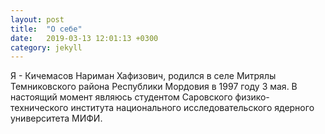 ```yaml
---
layout: post
title:  "О себе"
date:   2019-03-13 12:01:13 +0300
category: jekyll
---
```

Я - Кичемасов Нариман Хафизович, родился в селе Митрялы Темниковского района Республики Мордовия в 1997 году 3 мая. В настоящий момент являюсь студентом Саровского физико-технического института национального исследовательского ядерного университета МИФИ. 
